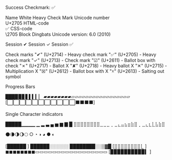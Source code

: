 Success Checkmark:   ✅

Name 	White Heavy Check Mark
Unicode number 	
U+2705
HTML-code 	
&#9989;
CSS-code 	
\2705
Block 	Dingbats
Unicode version: 	6.0 (2010)

Session ✔
Session ✓
Session ✅


Check marks
    "✔" (U+2714) - Heavy check mark
    "✅" (U+2705) - Heavy check mark
    "✓" (U+2713) - Check mark
    "☑" (U+2611) - Ballot box with check
    "✗" (U+2717) - Ballot X
    "✘" (U+2718) - Heavy ballot X
    "✕" (U+2715) - Multiplication X
    "☒" (U+2612) - Ballot box with X
    "☓" (U+2613) - Salting out symbol

Progress Bars

███▉▉▊▋▌▍▎▏ 
▰▰▰▰▰▰▰▰▱▱▱▱▱▱▱▱▱▱▱▱▱▱▱▱▱
[⬜⬜⬜⬜⬜⬜⬜⬜⬜⬜⬜⬛⬛⬛⬛]

Single Character indicators

█████▁▁▁▁  ▁  ▂  ▃  ▄  ▅  ▆  ▇  █
⣿⣿⣿⣿⣿⣿⣿⣿⣀⣀⣀  ⡀⣀⣄⣤⣦⣶⣷⣿ ⡀⣀⣄⣆⣇⣧⣷⣿


🌑🌘🌗🌖🌕
  ○  ◔   ◑  ◕   ●   ◐
   

[██████         ]
██████░░░░░░
████████░░▒▓█
[⣿⣿⣿⣿⣿⣿⣿⣿⣇         ]
◼◼◼◼◼◼◼◼▭▭▭▭▭▭▭▭▭▭▭▭▭▭▭▭▭
[▉▉▉▉▉▉▉▉▉▉▍       ]

